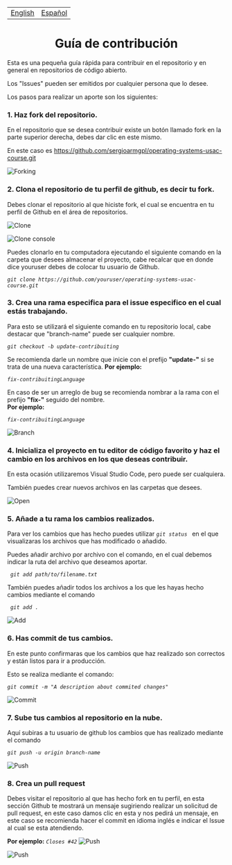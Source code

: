 <center>
    <table>
        <tr>
            <td><a href="./CONTRIBUTING.md"> English </a></td>
            <td><a href="./CONTRIBUTING-ES.md"> Español </a></td>
        </tr>
    </table>
</center>

<center> <h1>Guía de contribución</h1> </center>
Esta es una pequeña guía rápida para contribuir en el repositorio y en general en repositorios de código abierto.

Los "Issues" pueden ser emitidos por cualquier persona que lo desee.

Los pasos para realizar un aporte son los siguientes:

### 1. Haz fork del repositorio.
En el repositorio que se desea contribuir existe un botón llamado fork en la parte superior derecha, debes dar clic en este mismo.

En este caso es https://github.com/sergioarmgpl/operating-systems-usac-course.git

![Forking](images/fork.png)

### 2. Clona el repositorio de tu perfil de github, es decir tu fork.
Debes clonar el repositorio al que hiciste fork, el cual se encuentra en tu perfil de Github en el área de repositorios.

![Clone](images/clone.png)  

![Clone console](images/clone-console.png)

Puedes clonarlo en tu computadora ejecutando el siguiente comando en la carpeta que desees almacenar el proyecto, cabe recalcar que en donde dice youruser debes de colocar tu usuario de Github.

_```git clone https://github.com/youruser/operating-systems-usac-course.git```_

### 3. Crea una rama especifica para el issue especifico en el cual estás trabajando.  
Para esto se utilizará el siguiente comando en tu repositorio local, cabe destacar que "branch-name" puede ser cualquier nombre.

*```git checkout -b update-contribuiting```*  

Se recomienda darle un nombre que inicie con el prefijo **"update-"** si se trata de una nueva característica.
**Por ejemplo:**

*```fix-contribuitingLanguage ```*

En caso de ser un arreglo de bug se recomienda nombrar a la rama con el prefijo **"fix-"** seguido del nombre.  
**Por ejemplo:**

*```fix-contribuitingLanguage ```*

![Branch](images/branch-console.png)

### 4. Inicializa el proyecto en tu editor de código favorito y haz el cambio en los archivos en los que deseas contribuir.
En esta ocasión utilizaremos Visual Studio Code, pero puede ser cualquiera.

También puedes crear nuevos archivos en las carpetas que desees.

![Open](images/open.png)


### 5. Añade a tu rama los cambios realizados.
Para ver los cambios que has hecho puedes utilizar *```git status ```* en el que visualizaras los archivos que has modificado o añadido.

Puedes añadir archivo por archivo con el comando, en el cual debemos indicar la ruta del archivo que deseamos aportar.

*``` git add path/to/filename.txt```*

También puedes añadir todos los archivos a los que les hayas hecho cambios mediante el comando 

*``` git add .```*

![Add](images/add.png)

### 6. Has commit de tus cambios.
En este punto confirmaras que los cambios que haz realizado son correctos y están listos para ir a producción.

Esto se realiza mediante el comando:

*```git commit -m "A description about commited changes"```*

![Commit](images/commit.png)

### 7. Sube tus cambios al repositorio en la nube.

Aquí subiras a tu usuario de github los cambios que has realizado mediante el comando

*```git push -u origin branch-name```*

![Push](images/push.png)

### 8. Crea un pull request 
Debes visitar el repositorio al que has hecho fork en tu perfil, en esta sección Github te mostrará un mensaje sugiriendo realizar un solicitud de pull request, en este caso damos clic en esta y nos pedirá un mensaje, en este caso se recomienda hacer el commit en idioma inglés e indicar el Issue al cual se esta atendiendo.

**Por ejemplo:**
_```Closes #42```_
![Push](images/pull-message.png)  

![Push](images/pull.png)

